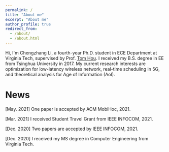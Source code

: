 ```yaml
---
permalink: /
title: "About me"
excerpt: "About me"
author_profile: true
redirect_from: 
  - /about/
  - /about.html
---
```


Hi, I'm Chengzhang Li, a fourth-year Ph.D. student in ECE Department at Virginia Tech, supervised by Prof. [Tom Hou](https://www.cnsr.ictas.vt.edu/THou.html). I received my B.S. degree in EE from Tsinghua University in 2017. My current research interests are optimization for low-latency wireless network, real-time scheduling in 5G, and theoretical analysis for Age of Information (AoI).

News
======
\[May. 2021\] One paper is accepted by ACM MobiHoc, 2021.

\[Mar. 2021\] I received Student Travel Grant from IEEE INFOCOM, 2021.

\[Dec. 2020\] Two papers are accepted by IEEE INFOCOM, 2021.

\[Dec. 2020\] I received my MS degree in Computer Engineering from Virginia Tech.
